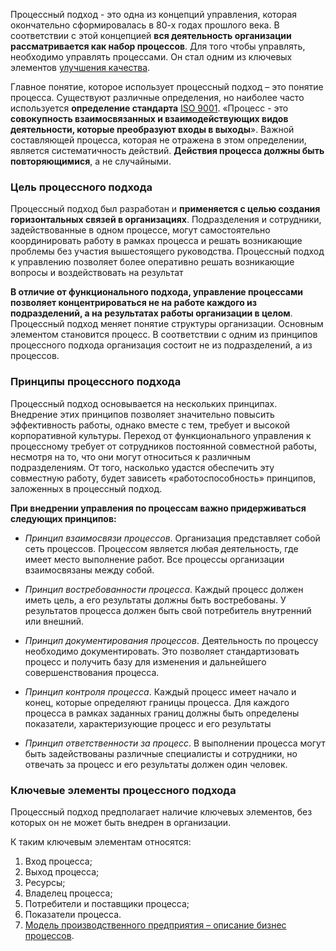 Процессный подход - это одна из концепций управления, которая окончательно сформировалась в 80-х годах прошлого века. В соответствии с этой концепцией **вся деятельность организации рассматривается как набор процессов**. Для того чтобы управлять, необходимо управлять процессами. Он стал одним из ключевых элементов [улучшения качества](https://www.kpms.ru/General_info/Quality_management.htm#QM_IMP).

Главное понятие, которое использует процессный подход – это понятие процесса. Существуют различные определения, но наиболее часто используется **определение стандарта** [ISO 9001](https://www.kpms.ru/standart.htm#ST_ISO9001). «Процесс - это **совокупность взаимосвязанных и взаимодействующих видов деятельности, которые преобразуют входы в выходы**». Важной составляющей процесса, которая не отражена в этом определении, является систематичность действий. **Действия процесса должны быть повторяющимися**, а не случайными.

### Цель процессного подхода
Процессный подход был разработан и **применяется с целью создания горизонтальных связей в организациях**. Подразделения и сотрудники, задействованные в одном процессе, могут самостоятельно координировать работу в рамках процесса и решать возникающие проблемы без участия вышестоящего руководства. Процессный подход к управлению позволяет более оперативно решать возникающие вопросы и воздействовать на результат

**В отличие от функционального подхода, управление процессами позволяет концентрироваться не на работе каждого из подразделений, а на результатах работы организации в целом**. Процессный подход меняет понятие структуры организации. Основным элементом становится процесс. В соответствии с одним из принципов процессного подхода организация состоит не из подразделений, а из процессов.


### Принципы процессного подхода
Процессный подход основывается на нескольких принципах. Внедрение этих принципов позволяет значительно повысить эффективность работы, однако вместе с тем, требует и высокой корпоративной культуры. Переход от функционального управления к процессному требует от сотрудников постоянной совместной работы, несмотря на то, что они могут относиться к различным подразделениям. От того, насколько удастся обеспечить эту совместную работу, будет зависеть «работоспособность» принципов, заложенных в процессный подход.

**При внедрении управления по процессам важно придерживаться следующих принципов:**
* _Принцип взаимосвязи процессов_. Организация представляет собой сеть процессов. Процессом является любая деятельность, где имеет место выполнение работ. Все процессы организации взаимосвязаны между собой.

* _Принцип востребованности процесса_. Каждый процесс должен иметь цель, а его результаты должны быть востребованы. У результатов процесса должен быть свой потребитель внутренний или внешний.

* _Принцип документирования процессов_. Деятельность по процессу необходимо документировать. Это позволяет стандартизовать процесс и получить базу для изменения и дальнейшего совершенствования процесса.

* _Принцип контроля процесса_. Каждый процесс имеет начало и конец, которые определяют границы процесса. Для каждого процесса в рамках заданных границ должны быть определены показатели, характеризующие процесс и его результаты

* _Принцип ответственности за процесс_. В выполнении процесса могут быть задействованы различные специалисты и сотрудники, но отвечать за процесс и его результаты должен один человек.

### Ключевые элементы процессного подхода
Процессный подход предполагает наличие ключевых элементов, без которых он не может быть внедрен в организации.

К таким ключевым элементам относятся:
1.  Вход процесса;
2.  Выход процесса;
3.  Ресурсы;
4.  Владелец процесса;
5.  Потребители и поставщики процесса;
6.  Показатели процесса.
7.  [Модель производственного предприятия – описание бизнес процессов](https://www.businessstudio.ru/publication/proizv_predpr_abc/businessmodel.php?lang=ru-ru&oguid=3b221b99-256d-472d-9908-2ce94e45e383&rguid=c7d1a78d-467b-4a06-b3c9-6e6c20344b31).